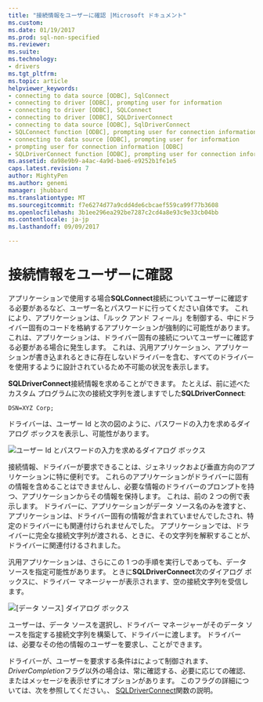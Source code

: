 ```yaml
---
title: "接続情報をユーザーに確認 |Microsoft ドキュメント"
ms.custom: 
ms.date: 01/19/2017
ms.prod: sql-non-specified
ms.reviewer: 
ms.suite: 
ms.technology:
- drivers
ms.tgt_pltfrm: 
ms.topic: article
helpviewer_keywords:
- connecting to data source [ODBC], SqlConnect
- connecting to driver [ODBC], prompting user for information
- connecting to driver [ODBC], SQLConnect
- connecting to driver [ODBC], SQLDriverConnect
- connecting to data source [ODBC], SqlDriverConnect
- SQLConnect function [ODBC], prompting user for connection information
- connecting to data source [ODBC], prompting user for information
- prompting user for connection information [ODBC]
- SQLDriverConnect function [ODBC], prompting user for connection information
ms.assetid: da98e9b9-a4ac-4a9d-bae6-e9252b1fe1e5
caps.latest.revision: 7
author: MightyPen
ms.author: genemi
manager: jhubbard
ms.translationtype: MT
ms.sourcegitcommit: f7e6274d77a9cdd4de6cbcaef559ca99f77b3608
ms.openlocfilehash: 3b1ee296ea292be7287c2cd4a8e93c9e33cb04bb
ms.contentlocale: ja-jp
ms.lasthandoff: 09/09/2017

---
```

# <a name="prompting-the-user-for-connection-information"></a>接続情報をユーザーに確認
アプリケーションで使用する場合**SQLConnect**接続についてユーザーに確認する必要があるなど、ユーザー名とパスワードに行ってください自体です。 これにより、アプリケーションは、「ルック アンド フィール」を制御する、中にドライバー固有のコードを格納するアプリケーションが強制的に可能性があります。 これは、アプリケーションは、ドライバー固有の接続についてユーザーに確認する必要がある場合に発生します。 これは、汎用アプリケーション、アプリケーションが書き込まれるときに存在しないドライバーを含む、すべてのドライバーを使用するように設計されているため不可能の状況を表示します。  
  
 **SQLDriverConnect**接続情報を求めることができます。 たとえば、前に述べたカスタム プログラムに次の接続文字列を渡しますでした**SQLDriverConnect**:  
  
```  
DSN=XYZ Corp;  
```  
  
 ドライバーは、ユーザー Id と次の図のように、パスワードの入力を求めるダイアログ ボックスを表示し、可能性があります。  
  
 ![ユーザー Id とパスワードの入力を求めるダイアログ ボックス](../../../odbc/reference/develop-app/media/pr18.gif "pr18")  
  
 接続情報、ドライバーが要求できることは、ジェネリックおよび垂直方向のアプリケーションに特に便利です。 これらのアプリケーションがドライバーに固有の情報を含めることはできませんし、必要な情報のドライバーのプロンプトを持つ、アプリケーションからその情報を保持します。 これは、前の 2 つの例で表示します。 ドライバーに、アプリケーションがデータ ソース名のみを渡すと、アプリケーションは、ドライバー固有の情報が含まれていませんでしたされ、特定のドライバーにも関連付けられませんでした。 アプリケーションでは、ドライバーに完全な接続文字列が渡される、ときに、その文字列を解釈することが、ドライバーに関連付けるされました。  
  
 汎用アプリケーションは、さらにこの 1 つの手順を実行しであっても、データ ソースを指定可能性があります。 ときに**SQLDriverConnect**次のダイアログ ボックスに、ドライバー マネージャーが表示されます、空の接続文字列を受信します。  
  
 ![[データ ソース] ダイアログ ボックス](../../../odbc/reference/develop-app/media/ch06a.gif "CH06A")  
  
 ユーザーは、データ ソースを選択し、ドライバー マネージャーがそのデータ ソースを指定する接続文字列を構築して、ドライバーに渡します。 ドライバーは、必要なその他の情報のユーザーを要求し、ことができます。  
  
 ドライバーが、ユーザーを要求する条件はによって制御されます、 *DriverCompletion*フラグ以外の場合は、常に確認する、必要に応じての確認、またはメッセージを表示せずにオプションがあります。 このフラグの詳細については、次を参照してください。、 [SQLDriverConnect](../../../odbc/reference/syntax/sqldriverconnect-function.md)関数の説明。

